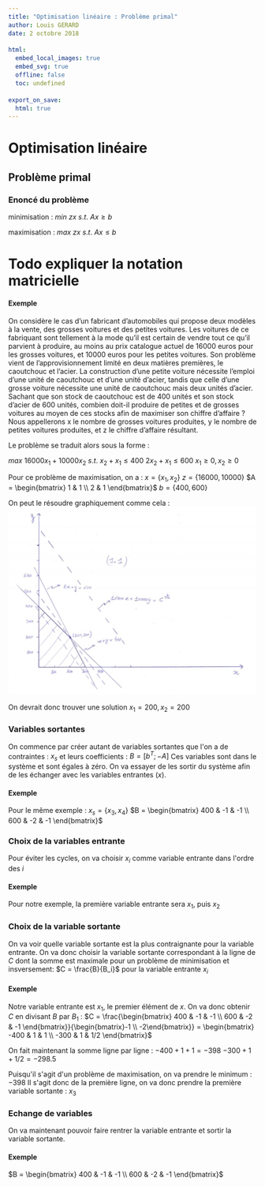 ```yaml
---
title: "Optimisation linéaire : Problème primal"
author: Louis GERARD
date: 2 octobre 2018

html:
  embed_local_images: true
  embed_svg: true
  offline: false
  toc: undefined

export_on_save:
  html: true
---
```


# Optimisation linéaire
## Problème primal
### Enoncé du problème
minimisation :
$min\ zx\ s.t.$
$Ax \ge b$

maximisation :
$max\ zx\ s.t.$
$Ax \le b$

# Todo expliquer la notation matricielle

#### Exemple
On considère le cas d’un fabricant d’automobiles qui propose deux modèles à la vente, des grosses voitures et des petites voitures. Les voitures de ce fabriquant sont tellement à la mode qu’il est certain de vendre tout ce qu’il parvient à produire, au moins au prix catalogue actuel de 16000 euros pour les grosses voitures, et 10000 euros pour les petites voitures. Son problème vient de l’approvisionnement limité en deux matières premières, le caoutchouc et l’acier. La construction d’une petite voiture nécessite l’emploi d’une unité de caoutchouc et d’une unité d’acier, tandis que celle d’une grosse voiture nécessite une unité de caoutchouc mais deux unités d’acier. Sachant que son stock de caoutchouc est de 400 unités et son stock d’acier de 600 unités, combien doit-il produire de petites et de grosses voitures au moyen de ces stocks afin de maximiser son chiffre d’affaire ? Nous appellerons x le nombre de grosses voitures produites, y le nombre de petites voitures produites, et z le chiffre d’affaire résultant.

Le problème se traduit alors sous la forme :

$max\ 16000x_1 + 10000x_2\ s.t.$
$x_2 + x_1 \le 400$
$2x_2  + x_1 \le 600$
$x_1 \ge 0, x_2 \ge 0$

Pour ce problème de maximisation, on a :
$x = \{x_1, x_2\}$
$z = \{16000, 10000\}$
$A = \begin{bmatrix}
   1 & 1 \\
   2 & 1
\end{bmatrix}$
$b = \{400, 600\}$

On peut le résoudre graphiquement comme cela :
![résolution graphique](graphique.jpg)

On devrait donc trouver une solution $x_1 = 200, x_2 = 200$

### Variables sortantes
On commence par créer autant de variables sortantes que l'on a de contraintes :
$x_s$
et leurs coefficients :
$B = [b^T; -A]$
Ces variables sont dans le système et sont égales à zéro. On va essayer de les sortir du système afin de les échanger avec les variables entrantes ($x$).

#### Exemple
Pour le même exemple :
$x_s = \{x_3, x_4\}$
$B = \begin{bmatrix}
  400 & -1 & -1 \\
  600 & -2 & -1
\end{bmatrix}$

### Choix de la variables entrante
Pour éviter les cycles, on va choisir $x_i$ comme variable entrante dans l'ordre des $i$

#### Exemple
Pour notre exemple, la première variable entrante sera $x_1$, puis $x_2$

### Choix de la variable sortante
On va voir quelle variable sortante est la plus contraignante pour la variable entrante.
On va donc choisir la variable sortante correspondant à la ligne de $C$ dont la somme est maximale pour un problème de minimisation et insversement:
$C = \frac{B}{B_i}$ pour la variable entrante $x_i$

#### Exemple
Notre variable entrante est $x_1$, le premier élément de $x$. On va donc obtenir $C$ en divisant $B$ par $B_1$ :
$C = \frac{\begin{bmatrix}
  400 & -1 & -1 \\
  600 & -2 & -1
\end{bmatrix}}{\begin{bmatrix}-1 \\ -2\end{bmatrix}} = \begin{bmatrix}
  -400 & 1 & 1 \\
  -300 & 1 & 1/2
\end{bmatrix}$

On fait maintenant la somme ligne par ligne :
$-400 + 1 + 1 = -398$
$-300 + 1 + 1/2 = -298.5$

Puisqu'il s'agit d'un problème de maximisation, on va prendre le minimum : $-398$
Il s'agit donc de la première ligne, on va donc prendre la première variable sortante : $x_3$

### Echange de variables
On va maintenant pouvoir faire rentrer la variable entrante et sortir la variable sortante.

#### Exemple
$B = \begin{bmatrix}
  400 & -1 & -1 \\
  600 & -2 & -1
\end{bmatrix}$
